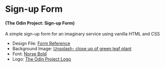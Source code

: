 # Sign-up Form

#### (The Odin Project: Sign-up Form)
A simple sign-up form for an imaginary service using vanilla HTML and CSS

- Design File: [Form Reference](https://cdn.statically.io/gh/TheOdinProject/curriculum/5f37d43908ef92499e95a9b90fc3cc291a95014c/html_css/project-sign-up-form/sign-up-form.png)
- Background Image: [Unsplash- close up of green leaf plant](https://unsplash.com/photos/25xggax4bSA)
- Font: [Norse Bold](https://cdn.statically.io/gh/TheOdinProject/theodinproject/efdc2888072f409e687d31dc580595dbe4fe0ff4/app/assets/fonts/Norse-Bold.otf)
- Logo: [The Odin Project Logo](https://cdn.statically.io/gh/TheOdinProject/curriculum/5f37d43908ef92499e95a9b90fc3cc291a95014c/html_css/project-sign-up-form/odin-lined.png)